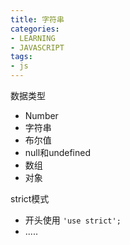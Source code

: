 ```yaml
---
title: 字符串
categories: 
- LEARNING
- JAVASCRIPT
tags:
- js
---
```


数据类型
- Number
- 字符串
- 布尔值
- null和undefined
- 数组
- 对象

strict模式
- 开头使用 `'use strict';`
- .....

